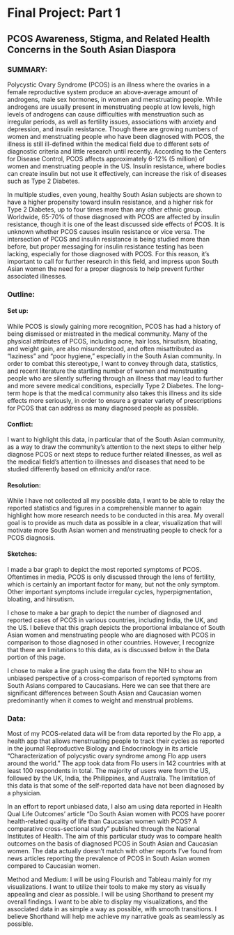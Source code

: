 
# Final Project: Part 1
## PCOS Awareness, Stigma, and Related Health Concerns in the South Asian Diaspora 
### SUMMARY:
Polycystic Ovary Syndrome (PCOS) is an illness where the ovaries in a female reproductive system produce an above-average amount of androgens, male sex hormones, in women and menstruating people. While androgens are usually present in menstruating people at low levels, high levels of androgens can cause difficulties with menstruation such as irregular periods, as well as fertility issues, associations with anxiety and depression, and insulin resistance. Though there are growing numbers of women and menstruating people who have been diagnosed with PCOS, the illness is still ill-defined within the medical field due to different sets of diagnostic criteria and little research until recently. According to the Centers for Disease Control, PCOS affects approximately 6-12% (5 million) of women and menstruating people in the US. Insulin resistance, where bodies can create insulin but not use it effectively, can increase the risk of diseases such as Type 2 Diabetes. 

In multiple studies, even young, healthy South Asian subjects are shown to have a higher propensity toward insulin resistance, and a higher risk for Type 2 Diabetes, up to four times more than any other ethnic group. Worldwide, 65-70% of those diagnosed with PCOS are affected by insulin resistance, though it is one of the least discussed side effects of PCOS. It is unknown whether PCOS causes insulin resistance or vice versa. The intersection of PCOS and insulin resistance is being studied more than before, but proper messaging for insulin resistance testing has been lacking, especially for those diagnosed with PCOS. For this reason, it’s important to call for further research in this field, and impress upon South Asian women the need for a proper diagnosis to help prevent further associated illnesses.

### Outline:
#### Set up:
While PCOS is slowly gaining more recognition, PCOS has had a history of being dismissed or mistreated in the medical community. Many of the physical attributes of PCOS, including acne, hair loss, hirsutism, bloating, and weight gain, are also misunderstood, and often misattributed as “laziness” and “poor hygiene,” especially in the South Asian community. In order to combat this stereotype, I want to convey through data, statistics, and recent literature the startling number of women and menstruating people who are silently suffering through an illness that may lead to further and more severe medical conditions, especially Type 2 Diabetes. The long-term hope is that the medical community also takes this illness and its side effects more seriously, in order to ensure a greater variety of prescriptions for PCOS that can address as many diagnosed people as possible. 

#### Conflict:
I want to highlight this data, in particular that of the South Asian community, as a way to draw the community’s attention to the next steps to either help diagnose PCOS or next steps to reduce further related illnesses, as well as the medical field’s attention to illnesses and diseases that need to be studied differently based on ethnicity and/or race. 

#### Resolution: 
While I have not collected all my possible data, I want to be able to relay the reported statistics and figures in a comprehensible manner to again highlight how more research needs to be conducted in this area. My overall goal is to provide as much data as possible in a clear, visualization that will motivate more South Asian women and menstruating people to check for a PCOS diagnosis. 

#### Sketches:
I made a bar graph to depict the most reported symptoms of PCOS. Oftentimes in media, PCOS is only discussed through the lens of fertility, which is certainly an important factor for many, but not the only symptom. Other important symptoms include irregular cycles, hyperpigmentation, bloating, and hirsutism. 

I chose to make a bar graph to depict the number of diagnosed and reported cases of PCOS in various countries, including India, the UK, and the US. I believe that this graph depicts the proportional imbalance of South Asian women and menstruating people who are diagnosed with PCOS in comparison to those diagnosed in other countries. However, I recognize that there are limitations to this data, as is discussed below in the Data portion of this page. 

I chose to make a line graph using the data from the NIH to show an unbiased perspective of a cross-comparison of reported symptoms from South Asians compared to Caucasians. Here we can see that there are significant differences between South Asian and Caucasian women predominantly when it comes to weight and menstrual problems. 

### Data: 
Most of my PCOS-related data will be from data reported by the Flo app, a health app that allows menstruating people to track their cycles as reported in the journal Reproductive Biology and Endocrinology in its article “Characterization of polycystic ovary syndrome among Flo app users around the world.” The app took data from Flo users in 142 countries with at least 100 respondents in total. The majority of users were from the US, followed by the UK, India, the Philippines, and Australia. The limitation of this data is that some of the self-reported data have not been diagnosed by a physician. 

In an effort to report unbiased data, I also am using data reported in Health Qual Life Outcomes’ article “Do South Asian women with PCOS have poorer health-related quality of life than Caucasian women with PCOS? A comparative cross-sectional study” published through the National Institutes of Health. The aim of this particular study was to compare health outcomes on the basis of diagnosed PCOS in South Asian and Caucasian women. The data actually doesn’t match with other reports I’ve found from news articles reporting the prevalence of PCOS in South Asian women compared to Caucasian women. 

Method and Medium:
I will be using Flourish and Tableau mainly for my visualizations. I want to utilize their tools to make my story as visually appealing and clear as possible. I will be using Shorthand to present my overall findings. I want to be able to display my visualizations, and the associated data in as simple a way as possible, with smooth transitions. I believe Shorthand will help me achieve my narrative goals as seamlessly as possible. 
